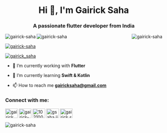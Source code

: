 <h1 align="center">Hi 👋, I'm Gairick Saha</h1>
<h3 align="center">A passionate flutter developer from India</h3>

<p align="left">
  <img align="left" src="https://github-readme-stats.vercel.app/api?username=gairick-saha&show_icons=true&locale=en" alt="gairick-saha" />
  <img align="right" src="https://github-readme-stats.vercel.app/api/top-langs?username=gairick-saha&show_icons=true&locale=en&layout=compact" alt="gairick-saha" />
</p>


<p align="left"><img src="https://komarev.com/ghpvc/?username=gairick-saha&label=Profile%20views&color=0e75b6" alt="gairick-saha" /> </p>

<p align="left"> <a href="https://github.com/ryo-ma/github-profile-trophy"><img src="https://github-profile-trophy.vercel.app/?username=gairick-saha" alt="gairick-saha" /></a> </p>

<p align="left"><a href="https://twitter.com/gairick_saha" target="blank"><img src="https://img.shields.io/twitter/follow/gairick_saha?logo=twitter&style=for-the-badge" alt="gairick_saha" /></a></p>

- 🔭 I’m currently working with **Flutter**

- 🌱 I’m currently learning **Swift & Kotlin**

- 📫 How to reach me **gairicksaha@gmail.com**

<h3 align="left">Connect with me:</h3>
<p align="left">
<a href="https://twitter.com/gairick_saha" target="blank"><img align="center" src="https://raw.githubusercontent.com/rahuldkjain/github-profile-readme-generator/master/src/images/icons/Social/twitter.svg" alt="gairick_saha" height="30" width="40" /></a>
<a href="https://linkedin.com/in/gairick-s-3a276993" target="blank"><img align="center" src="https://raw.githubusercontent.com/rahuldkjain/github-profile-readme-generator/master/src/images/icons/Social/linked-in-alt.svg" alt="gairick-s-3a276993" height="30" width="40" /></a>
<a href="https://stackoverflow.com/users/10210042/gairick-saha" target="blank"><img align="center" src="https://raw.githubusercontent.com/rahuldkjain/github-profile-readme-generator/master/src/images/icons/Social/stack-overflow.svg" alt="10210042/gairick-saha" height="30" width="40" /></a>
<a href="https://fb.com/gsaha.jit" target="blank"><img align="center" src="https://raw.githubusercontent.com/rahuldkjain/github-profile-readme-generator/master/src/images/icons/Social/facebook.svg" alt="gsaha.jit" height="30" width="40" /></a>
<a href="https://instagram.com/gairick.saha" target="blank"><img align="center" src="https://raw.githubusercontent.com/rahuldkjain/github-profile-readme-generator/master/src/images/icons/Social/instagram.svg" alt="gairick.saha" height="30" width="40" /></a>
</p>






<p><img align="center" src="https://github-readme-streak-stats.herokuapp.com/?user=gairick-saha&" alt="gairick-saha" /></p>
